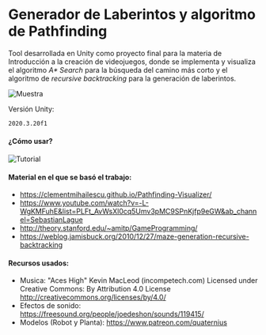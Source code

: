 # Generador de Laberintos y algoritmo de Pathfinding

Tool desarrollada en Unity como proyecto final para la materia de Introducción a la creación de videojuegos, donde se implementa y visualiza el algoritmo _A* Search_ para la búsqueda del camino más corto y el algoritmo de _recursive backtracking_ para la generación de laberintos. 

![Muestra](https://github.com/karenrivgi/unal-intro-games-pathfinding/blob/main/ImagenesRepo/Maze%20%26%20Pathfinding.png)

Versión Unity:
```sh
2020.3.20f1
```
#### ¿Cómo usar?

![Tutorial](https://github.com/karenrivgi/unal-intro-games-pathfinding/blob/main/ImagenesRepo/Tuto.png)

#### Material en el que se basó el trabajo:

-  https://clementmihailescu.github.io/Pathfinding-Visualizer/
-  https://www.youtube.com/watch?v=-L-WgKMFuhE&list=PLFt_AvWsXl0cq5Umv3pMC9SPnKjfp9eGW&ab_channel=SebastianLague
-  http://theory.stanford.edu/~amitp/GameProgramming/
-  https://weblog.jamisbuck.org/2010/12/27/maze-generation-recursive-backtracking

#### Recursos usados:
- Musica: "Aces High" Kevin MacLeod (incompetech.com) Licensed under Creative Commons: By Attribution 4.0 License http://creativecommons.org/licenses/by/4.0/
- Efectos de sonido: https://freesound.org/people/joedeshon/sounds/119415/
- Modelos (Robot y Planta): https://www.patreon.com/quaternius
